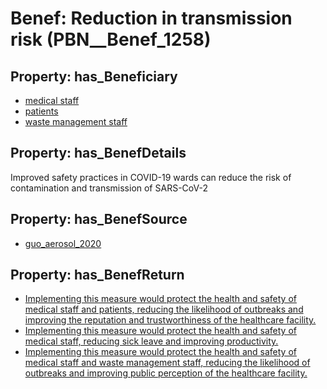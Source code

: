 # Benef: __Reduction in transmission risk__ (PBN__Benef_1258)

## Property: has_Beneficiary

* [medical staff](../Stakeholder/PBN__Stakeholder_93)
* [patients](../Stakeholder/PBN__Stakeholder_31)
* [waste management staff](../Stakeholder/PBN__Stakeholder_495)

## Property: has_BenefDetails

Improved safety practices in COVID-19 wards can reduce the risk of contamination and transmission of SARS-CoV-2

## Property: has_BenefSource

* [guo_aerosol_2020](../Article/PBN__Article_263)

## Property: has_BenefReturn

* [Implementing this measure would protect the health and safety of medical staff and patients, reducing the likelihood of outbreaks and improving the reputation and trustworthiness of the healthcare facility.](../BenefReturn/PBN__BenefReturn_1414)
* [Implementing this measure would protect the health and safety of medical staff, reducing sick leave and improving productivity.](../BenefReturn/PBN__BenefReturn_1415)
* [Implementing this measure would protect the health and safety of medical staff and waste management staff, reducing the likelihood of outbreaks and improving public perception of the healthcare facility.](../BenefReturn/PBN__BenefReturn_1416)

